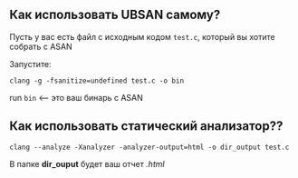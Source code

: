 ## Как использовать UBSAN самому?
Пусть у вас есть файл с исходным кодом ``test.c``, который вы хотите собрать с ASAN

Запустите:
```
clang -g -fsanitize=undefined test.c -o bin
```
run ``bin`` <-- это ваш бинарь с ASAN

## Как использовать статический анализатор??
```
clang --analyze -Xanalyzer -analyzer-output=html -o dir_output test.c
```
В папке **dir_ouput** будет ваш отчет *.html*
